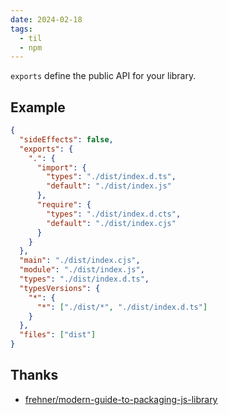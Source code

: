 ```yaml
---
date: 2024-02-18
tags:
  - til
  - npm
---
```



`exports` define the public API for your library.

## Example

```json
{
  "sideEffects": false,
  "exports": {
    ".": {
      "import": {
        "types": "./dist/index.d.ts",
        "default": "./dist/index.js"
      },
      "require": {
        "types": "./dist/index.d.cts",
        "default": "./dist/index.cjs"
      }
    }
  },
  "main": "./dist/index.cjs",
  "module": "./dist/index.js",
  "types": "./dist/index.d.ts",
  "typesVersions": {
    "*": {
      "*": ["./dist/*", "./dist/index.d.ts"]
    }
  },
  "files": ["dist"]
}
```



## Thanks

- [frehner/modern-guide-to-packaging-js-library](https://github.com/frehner/modern-guide-to-packaging-js-library)